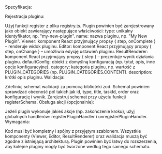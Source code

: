 
Specyfikacja:

Rejestracja pluginu:

Użyj funkcji register z pliku registry.ts.
Plugin powinien być zarejestrowany jako obiekt zawierający następujące właściwości:
type: unikalny identyfikator, np. "my-new-plugin".
name: nazwa pluginu, np. "My New Plugin".
Viewer: komponent React przyjmujący propsy { step, onComplete } – renderuje widok pluginu.
Editor: komponent React przyjmujący propsy { step, onChange } – umożliwia edycję ustawień pluginu.
ResultRenderer: komponent React przyjmujący propsy { step } – prezentuje wynik działania pluginu.
defaultConfig: obiekt z domyślną konfiguracją (np. tytuł, opis, inne opcje konfiguracyjne).
category: kategoria pluginu, np. wartość z PLUGIN_CATEGORIES (np. PLUGIN_CATEGORIES.CONTENT).
description: krótki opis pluginu.
Walidacja:

Zdefiniuj schemat walidacji za pomocą biblioteki zod.
Schemat powinien sprawdzać obecność pól takich jak id, type, title, taskId, order oraz konfigurację i wynik.
Zarejestruj schemat przy użyciu funkcji registerSchema.
Obsługa akcji (opcjonalnie):

Jeżeli plugin wykonuje jakieś akcje (np. zakończenie kroku), użyj globalnych handlerów: registerPluginHandler i unregisterPluginHandler.
Wymagania:

Kod musi być kompletny i spójny z przyjętym szablonem.
Wszystkie komponenty (Viewer, Editor, ResultRenderer) oraz walidacja muszą być zgodne z istniejącą architekturą.
Plugin powinien być łatwy do rozszerzenia, aby kolejne pluginy mogły być tworzone według tego samego schematu.